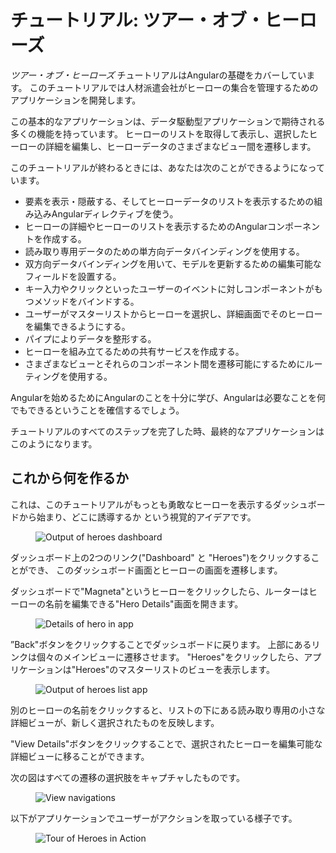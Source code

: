 <h1 class="no-toc">チュートリアル: ツアー・オブ・ヒーローズ</h1>

_ツアー・オブ・ヒーローズ_ チュートリアルはAngularの基礎をカバーしています。
このチュートリアルでは人材派遣会社がヒーローの集合を管理するためのアプリケーションを開発します。

この基本的なアプリケーションは、データ駆動型アプリケーションで期待される多くの機能を持っています。
ヒーローのリストを取得して表示し、選択したヒーローの詳細を編集し、ヒーローデータのさまざまなビュー間を遷移します。

このチュートリアルが終わるときには、あなたは次のことができるようになっています。

* 要素を表示・隠蔽する、そしてヒーローデータのリストを表示するための組み込みAngularディレクティブを使う。
* ヒーローの詳細やヒーローのリストを表示するためのAngularコンポーネントを作成する。
* 読み取り専用データのための単方向データバインディングを使用する。
* 双方向データバインディングを用いて、モデルを更新するための編集可能なフィールドを設置する。
* キー入力やクリックといったユーザーのイベントに対しコンポーネントがもつメソッドをバインドする。
* ユーザーがマスターリストからヒーローを選択し、詳細画面でそのヒーローを編集できるようにする。
* パイプによりデータを整形する。
* ヒーローを組み立てるための共有サービスを作成する。
* さまざまなビューとそれらのコンポーネント間を遷移可能にするためにルーティングを使用する。

Angularを始めるためにAngularのことを十分に学び、Angularは必要なことを何でもできるということを確信するでしょう。

チュートリアルのすべてのステップを完了した時、最終的なアプリケーションはこのようになります。
<live-example name="toh-pt6"></live-example>


## これから何を作るか

これは、このチュートリアルがもっとも勇敢なヒーローを表示するダッシュボードから始まり、どこに誘導するか
という視覚的アイデアです。

<figure>
  <img src='generated/images/guide/toh/heroes-dashboard-1.png' alt="Output of heroes dashboard">
</figure>

ダッシュボード上の2つのリンク("Dashboard" と "Heroes")をクリックすることができ、
このダッシュボード画面とヒーローの画面を遷移します。

ダッシュボードで"Magneta"というヒーローをクリックしたら、ルーターはヒーローの名前を編集できる"Hero Details"画面を開きます。

<figure>
  <img src='generated/images/guide/toh/hero-details-1.png' alt="Details of hero in app">
</figure>

”Back"ボタンをクリックすることでダッシュボードに戻ります。
上部にあるリンクは個々のメインビューに遷移させます。
"Heroes"をクリックしたら、アプリケーションは"Heroes"のマスターリストのビューを表示します。

<figure>
  <img src='generated/images/guide/toh/heroes-list-2.png' alt="Output of heroes list app">
</figure>

別のヒーローの名前をクリックすると、リストの下にある読み取り専用の小さな詳細ビューが、新しく選択されたものを反映します。

"View Details"ボタンをクリックすることで、選択されたヒーローを編集可能な詳細ビューに移ることができます。

次の図はすべての遷移の選択肢をキャプチャしたものです。

<figure>
  <img src='generated/images/guide/toh/nav-diagram.png' alt="View navigations">
</figure>

以下がアプリケーションでユーザーがアクションを取っている様子です。

<figure>
  <img src='generated/images/guide/toh/toh-anim.gif' alt="Tour of Heroes in Action">
</figure>
